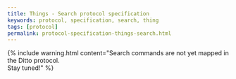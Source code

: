 ```yaml
---
title: Things - Search protocol specification
keywords: protocol, specification, search, thing
tags: [protocol]
permalink: protocol-specification-things-search.html
---
```


{% include warning.html content="Search commands are not yet mapped in the Ditto protocol.<br/>Stay tuned!" %}
